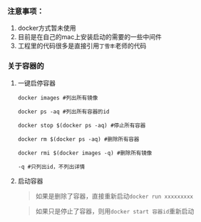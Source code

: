 ### 注意事项：
1. docker方式暂未使用
2. 目前是在自己的mac上安装启动的需要的一些中间件
3. 工程里的代码很多是直接引用`丁雪丰`老师的代码


### 关于容器的
1. 一键启停容器
    
    `docker images #列出所有镜像`
    
    `docker ps -aq #列出所有容器的id`
    
    `docker stop $(docker ps -aq) #停止所有容器`
    
    `docker rm $(docker ps -aq) #删除所有容器`
    
    `docker rmi $(docker images -q) #删除所有镜像`
    
    `-q #只列出id，不列出详情`
    
2. 启动容器
    > 如果是删除了容器，直接重新启动`docker run xxxxxxxxx `
    
    > 如果只是停止了容器，则用`docker start 容器id`重新启动
    
    
